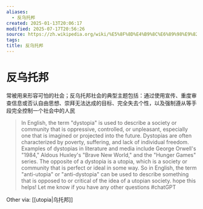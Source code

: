 ```yaml
---
aliases:
  - 反乌托邦
created: 2025-01-13T20:06:17
modified: 2025-07-17T20:56:26
source: https://zh.wikipedia.org/wiki/%E5%8F%8D%E4%B9%8C%E6%89%98%E9%82%A6
tags: 
title: 反乌托邦
---
```


# 反乌托邦

常被用来形容可怕的社会；反乌托邦社会的典型主题包括：通过使用宣传、重度审查信息或否认自由思想、崇拜无法达成的目标、完全失去个性，以及强制遵从等手段完全控制一个社会中的人民

> In English, the term "dystopia" is used to describe a society or community that is oppressive, controlled, or unpleasant, especially one that is imagined or projected into the future. Dystopias are often characterized by poverty, suffering, and lack of individual freedom.
> Examples of dystopias in literature and media include George Orwell's "1984," Aldous Huxley's "Brave New World," and the "Hunger Games" series.
> The opposite of a dystopia is a utopia, which is a society or community that is perfect or ideal in some way.
> So in English, the term "anti-utopia" or "anti-dystopia" can be used to describe something that is opposed to or critical of the idea of a utopian society.
> hope this helps! Let me know if you have any other questions
> #chatGPT

Other via: [[utopia|乌托邦]]
